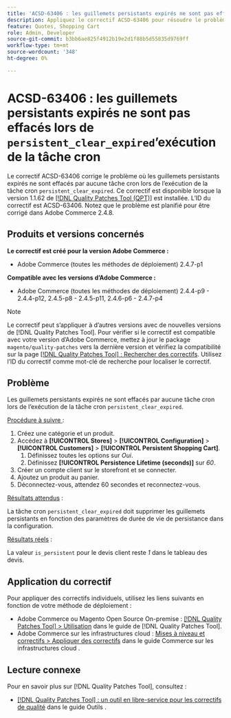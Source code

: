```yaml
---
title: 'ACSD-63406 : les guillemets persistants expirés ne sont pas effacés lors de l’exécution de la tâche cron persistent_clear_expired'
description: Appliquez le correctif ACSD-63406 pour résoudre le problème d’Adobe Commerce où les guillemets persistants expirés ne sont effacés par aucune tâche cron lors de l’exécution de la tâche cron « persistent_clear_expired ».
feature: Quotes, Shopping Cart
role: Admin, Developer
source-git-commit: b3bb6ae825f4912b19e2d1f88b5d55835d9769ff
workflow-type: tm+mt
source-wordcount: '348'
ht-degree: 0%

---
```



# ACSD-63406 : les guillemets persistants expirés ne sont pas effacés lors de `persistent_clear_expired`’exécution de la tâche cron

Le correctif ACSD-63406 corrige le problème où les guillemets persistants expirés ne sont effacés par aucune tâche cron lors de l’exécution de la tâche cron `persistent_clear_expired`. Ce correctif est disponible lorsque la version 1.1.62 de [[!DNL Quality Patches Tool (QPT)]](/help/tools/quality-patches-tool/quality-patches-tool-to-self-serve-quality-patches.md) est installée. L’ID du correctif est ACSD-63406. Notez que le problème est planifié pour être corrigé dans Adobe Commerce 2.4.8.

## Produits et versions concernés

**Le correctif est créé pour la version Adobe Commerce :**

* Adobe Commerce (toutes les méthodes de déploiement) 2.4.7-p1

**Compatible avec les versions d’Adobe Commerce :**

* Adobe Commerce (toutes les méthodes de déploiement) 2.4.4-p9 - 2.4.4-p12, 2.4.5-p8 - 2.4.5-p11, 2.4.6-p6 - 2.4.7-p4

>[!NOTE]
>
>Le correctif peut s’appliquer à d’autres versions avec de nouvelles versions de [!DNL Quality Patches Tool]. Pour vérifier si le correctif est compatible avec votre version d’Adobe Commerce, mettez à jour le package `magento/quality-patches` vers la dernière version et vérifiez la compatibilité sur la page [[!DNL Quality Patches Tool] : Rechercher des correctifs](https://experienceleague.adobe.com/tools/commerce-quality-patches/index.html). Utilisez l’ID du correctif comme mot-clé de recherche pour localiser le correctif.

## Problème

Les guillemets persistants expirés ne sont effacés par aucune tâche cron lors de l’exécution de la tâche cron `persistent_clear_expired`.

<u>Procédure à suivre </u> :

1. Créez une catégorie et un produit.
1. Accédez à **[!UICONTROL Stores]** > **[!UICONTROL Configuration]** > **[!UICONTROL Customers]** > **[!UICONTROL Persistent Shopping Cart]**.
   1. Définissez toutes les options sur *Oui*.
   1. Définissez **[!UICONTROL Persistence Lifetime (seconds)]** sur *60*.
1. Créer un compte client sur le storefront et se connecter.
1. Ajoutez un produit au panier.
1. Déconnectez-vous, attendez 60 secondes et reconnectez-vous.

<u>Résultats attendus</u> :

La tâche cron `persistent_clear_expired` doit supprimer les guillemets persistants en fonction des paramètres de durée de vie de persistance dans la configuration.

<u>Résultats réels</u> :

La valeur `is_persistent` pour le devis client reste *1* dans le tableau des devis.

## Application du correctif

Pour appliquer des correctifs individuels, utilisez les liens suivants en fonction de votre méthode de déploiement :

* Adobe Commerce ou Magento Open Source On-premise : [[!DNL Quality Patches Tool] > Utilisation](/help/tools/quality-patches-tool/usage.md) dans le guide de [!DNL Quality Patches Tool].
* Adobe Commerce sur les infrastructures cloud : [Mises à niveau et correctifs > Appliquer des correctifs](https://experienceleague.adobe.com/docs/commerce-cloud-service/user-guide/develop/upgrade/apply-patches.html) dans le guide Commerce sur les infrastructures cloud .


## Lecture connexe

Pour en savoir plus sur [!DNL Quality Patches Tool], consultez :

* [[!DNL Quality Patches Tool] : un outil en libre-service pour les correctifs de qualité](/help/tools/quality-patches-tool/quality-patches-tool-to-self-serve-quality-patches.md) dans le guide Outils .
